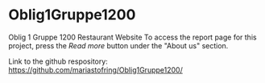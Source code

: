# Oblig1Gruppe1200
Oblig 1 Gruppe 1200 Restaurant Website
To access the report page for this project, press the *Read more* button under the "About us" section.

Link to the github respository:
https://github.com/mariastofring/Oblig1Gruppe1200/